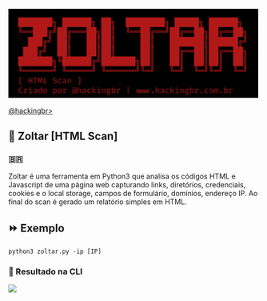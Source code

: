 <p align="left">
    <img width="500" src="zoltar-html-scan.png"><p></p>
    <a href="https://github.com/carineconstantino/hackingbr">@hackingbr></a>
</p>

## 👾 Zoltar [HTML Scan]
### 🇧🇷
Zoltar é uma ferramenta em Python3 que analisa os códigos HTML e Javascript de uma página web capturando links, diretórios, credenciais, cookies e o local storage, campos de formulário, domínios, endereço IP. Ao final do scan é gerado um relatório simples em HTML. 

## ⏩ Exemplo
```
python3 zoltar.py -ip [IP]
```
### 🎯 Resultado na CLI

<p align="left">
    <img src="zoltar-resultado-dns-reverso.png"><p></p>
</p>

#


